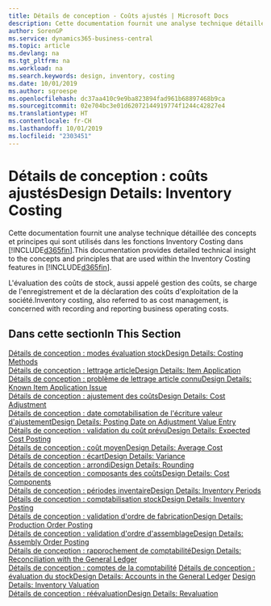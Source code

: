 ```yaml
---
title: Détails de conception - Coûts ajustés | Microsoft Docs
description: Cette documentation fournit une analyse technique détaillée des concepts et principes qui sont utilisés dans les fonctions Inventory Costing dans Business Central.
author: SorenGP
ms.service: dynamics365-business-central
ms.topic: article
ms.devlang: na
ms.tgt_pltfrm: na
ms.workload: na
ms.search.keywords: design, inventory, costing
ms.date: 10/01/2019
ms.author: sgroespe
ms.openlocfilehash: dc37aa410c9e9ba823894fad961b68897468b9ca
ms.sourcegitcommit: 02e704bc3e01d62072144919774f1244c42827e4
ms.translationtype: HT
ms.contentlocale: fr-CH
ms.lasthandoff: 10/01/2019
ms.locfileid: "2303451"
---
```

# <a name="design-details-inventory-costing"></a><span data-ttu-id="334c3-103">Détails de conception : coûts ajustés</span><span class="sxs-lookup"><span data-stu-id="334c3-103">Design Details: Inventory Costing</span></span>
<span data-ttu-id="334c3-104">Cette documentation fournit une analyse technique détaillée des concepts et principes qui sont utilisés dans les fonctions Inventory Costing dans [!INCLUDE[d365fin](includes/d365fin_md.md)].</span><span class="sxs-lookup"><span data-stu-id="334c3-104">This documentation provides detailed technical insight to the concepts and principles that are used within the Inventory Costing features in [!INCLUDE[d365fin](includes/d365fin_md.md)].</span></span>  

<span data-ttu-id="334c3-105">L'évaluation des coûts de stock, aussi appelé gestion des coûts, se charge de l'enregistrement et de la déclaration des coûts d'exploitation de la société.</span><span class="sxs-lookup"><span data-stu-id="334c3-105">Inventory costing, also referred to as cost management, is concerned with recording and reporting business operating costs.</span></span>  

## <a name="in-this-section"></a><span data-ttu-id="334c3-106">Dans cette section</span><span class="sxs-lookup"><span data-stu-id="334c3-106">In This Section</span></span>  
[<span data-ttu-id="334c3-107">Détails de conception : modes évaluation stock</span><span class="sxs-lookup"><span data-stu-id="334c3-107">Design Details: Costing Methods</span></span>](design-details-costing-methods.md)  
[<span data-ttu-id="334c3-108">Détails de conception : lettrage article</span><span class="sxs-lookup"><span data-stu-id="334c3-108">Design Details: Item Application</span></span>](design-details-item-application.md)  
[<span data-ttu-id="334c3-109">Détails de conception : problème de lettrage article connu</span><span class="sxs-lookup"><span data-stu-id="334c3-109">Design Details: Known Item Application Issue</span></span>](design-details-inventory-zero-level-open-item-ledger-entries.md)  
[<span data-ttu-id="334c3-110">Détails de conception : ajustement des coûts</span><span class="sxs-lookup"><span data-stu-id="334c3-110">Design Details: Cost Adjustment</span></span>](design-details-cost-adjustment.md)  
[<span data-ttu-id="334c3-111">Détails de conception : date comptabilisation de l'écriture valeur d'ajustement</span><span class="sxs-lookup"><span data-stu-id="334c3-111">Design Details: Posting Date on Adjustment Value Entry</span></span>](design-details-inventory-adjustment-value-entry-posting-date.md)  
[<span data-ttu-id="334c3-112">Détails de conception : validation du coût prévu</span><span class="sxs-lookup"><span data-stu-id="334c3-112">Design Details: Expected Cost Posting</span></span>](design-details-expected-cost-posting.md)  
[<span data-ttu-id="334c3-113">Détails de conception : coût moyen</span><span class="sxs-lookup"><span data-stu-id="334c3-113">Design Details: Average Cost</span></span>](design-details-average-cost.md)  
[<span data-ttu-id="334c3-114">Détails de conception : écart</span><span class="sxs-lookup"><span data-stu-id="334c3-114">Design Details: Variance</span></span>](design-details-variance.md)  
[<span data-ttu-id="334c3-115">Détails de conception : arrondi</span><span class="sxs-lookup"><span data-stu-id="334c3-115">Design Details: Rounding</span></span>](design-details-rounding.md)  
[<span data-ttu-id="334c3-116">Détails de conception : composants des coûts</span><span class="sxs-lookup"><span data-stu-id="334c3-116">Design Details: Cost Components</span></span>](design-details-cost-components.md)  
[<span data-ttu-id="334c3-117">Détails de conception : périodes inventaire</span><span class="sxs-lookup"><span data-stu-id="334c3-117">Design Details: Inventory Periods</span></span>](design-details-inventory-periods.md)  
[<span data-ttu-id="334c3-118">Détails de conception : comptabilisation stock</span><span class="sxs-lookup"><span data-stu-id="334c3-118">Design Details: Inventory Posting</span></span>](design-details-inventory-posting.md)  
[<span data-ttu-id="334c3-119">Détails de conception : validation d'ordre de fabrication</span><span class="sxs-lookup"><span data-stu-id="334c3-119">Design Details: Production Order Posting</span></span>](design-details-production-order-posting.md)  
[<span data-ttu-id="334c3-120">Détails de conception : validation d'ordre d'assemblage</span><span class="sxs-lookup"><span data-stu-id="334c3-120">Design Details: Assembly Order Posting</span></span>](design-details-assembly-order-posting.md)  
[<span data-ttu-id="334c3-121">Détails de conception : rapprochement de comptabilité</span><span class="sxs-lookup"><span data-stu-id="334c3-121">Design Details: Reconciliation with the General Ledger</span></span>](design-details-reconciliation-with-the-general-ledger.md)  
<span data-ttu-id="334c3-122">[Détails de conception : comptes de la comptabilité](design-details-accounts-in-the-general-ledger.md)
[Détails de conception : évaluation du stock](design-details-inventory-valuation.md)</span><span class="sxs-lookup"><span data-stu-id="334c3-122">[Design Details: Accounts in the General Ledger](design-details-accounts-in-the-general-ledger.md)
[Design Details: Inventory Valuation](design-details-inventory-valuation.md)</span></span>  
[<span data-ttu-id="334c3-123">Détails de conception : réévaluation</span><span class="sxs-lookup"><span data-stu-id="334c3-123">Design Details: Revaluation</span></span>](design-details-revaluation.md)
